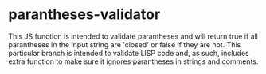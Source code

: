 # parantheses-validator
This JS function is intended to validate parantheses and will return true if all parantheses in the input string are 'closed' or false if they are not.
This particular branch is intended to validate LISP code and, as such, includes extra function to make sure it ignores parantheses in strings and comments.
